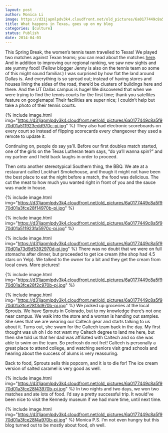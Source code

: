 ```yaml
---
layout: post
author: Monica Li
image: https://d31japmlpdv3k4.cloudfront.net/old_pictures/6a0177449c8a5f970d01a3fce28e81970b-pi.jpg
title: What happens in Texas… goes up on my blog 
categories: [culture]
status: Publish
date: 2014-04-03
---
```



This Spring Break, the women’s tennis team travelled to Texas! We played two matches against Texan teams; you can read about the matches <a href="https://gocaltech.com/sports/wten/index" target="_blank" title="here">here</a>. And in addition to improving our regional ranking, we saw new sights and ate yummy food! (Fellow blogger Jenny is also on the tennis team so some of this might sound familiar.)
I was surprised by how flat the land around Dallas is. And everything is so spread out; instead of having stores and houses lining the sides of the road, there’d be clusters of buildings here and there. And the UT Dallas campus is huge! We discovered that when we were trying to find the tennis courts for the first time; thank you satellites feature on googlemaps! Their facilities are super nice; I couldn’t help but take a photo of their tennis courts.


{% include image.html img="https://d31japmlpdv3k4.cloudfront.net/old_pictures/6a0177449c8a5f970d01a511923edd970c-pi.jpg" %}
They also had electronic scoreboards on every court so instead of flipping scorecards every changeover they used a remote to update it.

Continuing on, people do say ya’ll. Before our first doubles match started, one of the girls on the Texas Lutheran team says, “do ya’ll wanna spin?” and my partner and I held back laughs in order to proceed.

Then onto another stereotypical Southern thing, the BBQ. We ate at a restaurant called Lockhart Smokehouse, and though it might not have been the best place to eat the night before a match, the food was delicious. The cut the meat to how much you wanted right in front of you and the sauce was made in house.


{% include image.html img="https://d31japmlpdv3k4.cloudfront.net/old_pictures/6a0177449c8a5f970d01a3fce28f14970b-pi.jpg" %}

{% include image.html img="https://d31japmlpdv3k4.cloudfront.net/old_pictures/6a0177449c8a5f970d01a511923fa5970c-pi.jpg" %}

{% include image.html img="https://d31japmlpdv3k4.cloudfront.net/old_pictures/6a0177449c8a5f970d01a73d9d5392970d-pi.jpg" %}
There was no doubt that we were on full stomachs after dinner, but proceeded to get ice cream (the shop had 4.5 stars on Yelp). We talked to the owner for a bit and they get the cream from local cows. More pictures!


{% include image.html img="https://d31japmlpdv3k4.cloudfront.net/old_pictures/6a0177449c8a5f970d01a3fce28f2c970b-pi.jpg" %}

{% include image.html img="https://d31japmlpdv3k4.cloudfront.net/old_pictures/6a0177449c8a5f970d01a3fce28f3d970b-pi.jpg" %}
We picked up groceries at the local Sprouts. We have Sprouts in Colorado, but to my knowledge there’s not one near campus. We walk into the store and a woman is handing out samples. She sees that we are wearing our Caltech gear and starts talking to us about it. Turns out, she swam for the Caltech team back in the day. My first thought was uh oh I do not want my Caltech degree to land me here, but then she told us that her dad was affiliated with Caltech and so she was able to swim on the team. So prefrosh do not fret! Caltech is personally a great place to attend college, and watching seniors visit grad schools and hearing about the success of alums is very reassuring.

Back to food, Sprouts sells this popcorn, and it is to die for! The ice cream version of salted caramel is very good as well.


{% include image.html img="https://d31japmlpdv3k4.cloudfront.net/old_pictures/6a0177449c8a5f970d01a3fce28f43970b-pi.jpg" %}
In two nights and two days, we won two matches and ate lots of food. I’d say a pretty successful trip. It would’ve been nice to visit the Kennedy museum if we had more time, until next time.


{% include image.html img="https://d31japmlpdv3k4.cloudfront.net/old_pictures/6a0177449c8a5f970d01a3fce28f4a970b-pi.jpg" %}
Monica
P.S. I’m not even hungry but this blog turned out to be mostly about food, oh well.

